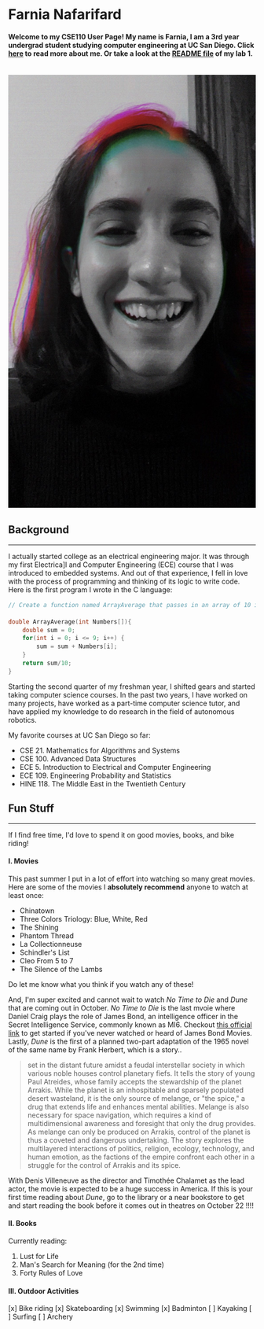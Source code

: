 # **Farnia Nafarifard**
#### Welcome to my CSE110 User Page! My name is Farnia, I am a 3rd year undergrad student studying computer engineering at UC San Diego. Click [here](#background) to read more about me. Or take a look at the [README file](README.md) of my lab 1.
\
![This is an image](https://raw.githubusercontent.com/farnaf/cse110fa21-lab1/create-user-page/farnia.jpg)

## Background
---
I actually started college as an electrical engineering major. It was through my first Electrica]l and Computer Engineering (ECE) course that I was introduced to embedded systems. And out of that experience, I fell in love with the process of programming and thinking of its logic to write code. 
Here is the first program I wrote in the C language:
```c
// Create a function named ArrayAverage that passes in an array of 10 integers and returns the average of the array (use a double for the result)

double ArrayAverage(int Numbers[]){
    double sum = 0;
    for(int i = 0; i <= 9; i++) {
        sum = sum + Numbers[i];
    }
    return sum/10;
}
```
Starting the second quarter of my freshman year, I shifted gears and started taking computer science courses. In the past two years, I have worked on many projects, have worked as a part-time computer science tutor, and have applied my knowledge to do research in the field of autonomous robotics.

My favorite courses at UC San Diego so far:
- CSE 21. Mathematics for Algorithms and Systems
- CSE 100. Advanced Data Structures
- ECE 5. Introduction to Electrical and Computer Engineering
- ECE 109. Engineering Probability and Statistics
- HINE 118. The Middle East in the Twentieth Century

## Fun Stuff
---
If I find free time, I'd love to spend it on good movies, books, and bike riding! 
#### I. Movies
This past summer I put in a lot of effort into watching so many great movies. Here are some of the movies I **absolutely recommend** anyone to watch at least once:
- Chinatown
- Three Colors Triology: Blue, White, Red 
- The Shining
- Phantom Thread
- La Collectionneuse
- Schindler's List
- Cleo From 5 to 7
- The Silence of the Lambs

Do let me know what you think if you watch any of these!

And, I'm super excited and cannot wait to watch *No Time to Die* and *Dune* that are coming out in October. 
*No Time to Die* is the last mvoie where Daniel Craig plays the role of James Bond, an intelligence officer in the Secret Intelligence Service, commonly known as MI6. Checkout [this official link](https://www.007.com/) to get started if you've never watched or heard of James Bond Movies. 
Lastly, *Dune* is the first of a planned two-part adaptation of the 1965 novel of the same name by Frank Herbert, which is a story..
> set in the distant future amidst a feudal interstellar society in which various noble houses control planetary fiefs. It tells the story of young Paul Atreides, whose family accepts the stewardship of the planet Arrakis. While the planet is an inhospitable and sparsely populated desert wasteland, it is the only source of melange, or "the spice," a drug that extends life and enhances mental abilities. Melange is also necessary for space navigation, which requires a kind of multidimensional awareness and foresight that only the drug provides. As melange can only be produced on Arrakis, control of the planet is thus a coveted and dangerous undertaking. The story explores the multilayered interactions of politics, religion, ecology, technology, and human emotion, as the factions of the empire confront each other in a struggle for the control of Arrakis and its spice.

With  Denis Villeneuve as the director and Timothée Chalamet as the lead actor, the movie is expected to be a huge success in America. If this is your first time reading about *Dune*, go to the library or a near bookstore to get and start reading the book before it comes out in theatres on October 22 !!!!

#### II. Books
Currently reading:
1. Lust for Life
2. Man's Search for Meaning (for the 2nd time)
3. Forty Rules of Love


#### III. Outdoor Activities
[x] Bike riding
[x] Skateboarding
[x] Swimming
[x] Badminton
[ ] Kayaking
[ ] Surfing
[ ] Archery
